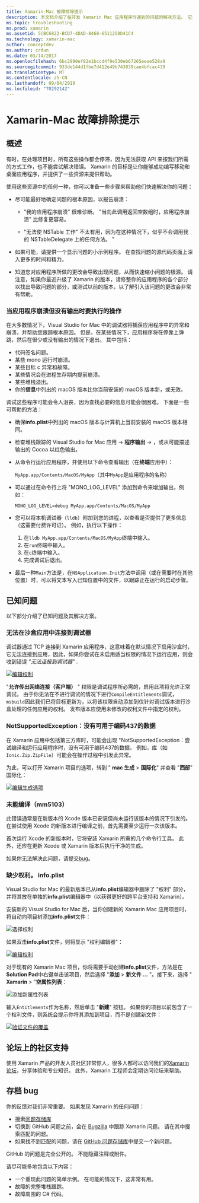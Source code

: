 ```yaml
---
title: Xamarin-Mac 故障排除提示
description: 本文档介绍了在开发 Xamarin Mac 应用程序时遇到的问题的解决方法。 它还讨论了获取支持的方法。
ms.topic: troubleshooting
ms.prod: xamarin
ms.assetid: 5CBC6822-BCD7-4DAD-8468-6511250D41C4
ms.technology: xamarin-mac
author: conceptdev
ms.author: crdun
ms.date: 03/14/2017
ms.openlocfilehash: 6bc2990ef82e1bccd4f9e530eb67265eeae528a9
ms.sourcegitcommit: 933de144d1fbe7d412e49b743839cae4bfcac439
ms.translationtype: MT
ms.contentlocale: zh-CN
ms.lasthandoff: 09/04/2019
ms.locfileid: "70292142"
---
```

# <a name="xamarinmac-troubleshooting-tips"></a>Xamarin-Mac 故障排除提示

## <a name="overview"></a>概述

有时，在处理项目时，所有这些操作都会停滞，因为无法获取 API 来按我们所需的方式工作，也不能尝试解决错误。 Xamarin 的目标是让你能够成功编写移动和桌面应用程序，并提供了一些资源来提供帮助。

使用这些资源中的任何一种，你可以准备一些步骤来帮助他们快速解决你的问题：

- 尽可能最好地确定问题的根本原因，以报告崩溃：

  - "我的应用程序崩溃" 很难诊断。 "当向此调用返回空数组时，应用程序崩溃" 比修复更容易。

  - "无法使 NSTable 工作" 不太有用，因为在这种情况下，似乎不会调用我的 NSTableDelegate 上的任何方法。 "

- 如果可能，请提供一个显示问题的小示例程序。 在查找问题的源代码页面上深入更多的时间和精力。

- 知道您对应用程序所做的更改会导致出现问题，从而快速缩小问题的根源。 请注意，如果你最近升级了 Xamarin 的版本，请修整你的应用程序的各个部分以找出导致问题的部分，或测试以前的版本，以了解引入该问题的更改会非常有帮助。


### <a name="what-to-do-when-your-app-crashes-with-no-output"></a>当应用程序崩溃但没有输出时要执行的操作

在大多数情况下，Visual Studio for Mac 中的调试器将捕获应用程序中的异常和崩溃，并帮助您跟踪根本原因。 但是，在某些情况下，应用程序将在停靠上弹跳，然后在很少或没有输出的情况下退出。 其中包括：

- 代码签名问题。
- 某些 mono 运行时崩溃。
- 某些目标 c 异常和故障。
- 某些情况会在进程生存期内提前崩溃。
- 某些堆栈溢出。
- 你的**信息**中列出的 macOS 版本比你当前安装的 macOS 版本新，或无效。

调试这些程序可能会令人沮丧，因为查找必要的信息可能会很困难。 下面是一些可帮助的方法：

- 确保**info.plist**中列出的 macOS 版本与计算机上当前安装的 macOS 版本相同。
- 检查堆栈跟踪的 Visual Studio for Mac 应用 -> **程序输出** -> ，或从可能描述输出的 Cocoa 以红色输出。
- 从命令行运行应用程序，并使用以下命令查看输出（在**终端**应用中）：

  `MyApp.app/Contents/MacOS/MyApp`（其中`MyApp`是应用程序的名称）
- 可以通过在命令行上将 "MONO_LOG_LEVEL" 添加到命令来增加输出，例如：

  `MONO_LOG_LEVEL=debug MyApp.app/Contents/MacOS/MyApp`
- 您可以将本机调试器（`lldb`）附加到您的进程，以查看是否提供了更多信息（这需要付费许可证）。 例如，执行以下操作：

  1. 在`lldb MyApp.app/Contents/MacOS/MyApp`终端中输入。
  2. 在`run`终端中输入。
  3. 在`c`终端中输入。
  4. 完成调试后退出。
- 最后一种`Main`方法是，在`NSApplication.Init`方法中调用（或在需要时在其他位置）时，可以将文本写入已知位置中的文件，以跟踪正在运行的启动步骤。

## <a name="known-issues"></a>已知问题

以下部分介绍了已知问题及其解决方案。

### <a name="unable-to-connect-to-the-debugger-in-sandboxed-apps"></a>无法在沙盒应用中连接到调试器

调试器通过 TCP 连接到 Xamarin 应用程序，这意味着在默认情况下启用沙盒时，它无法连接到应用，因此，如果你尝试在未启用适当权限的情况下运行应用，则会收到错误 *"无法连接到调试器"* .

[![编辑权利](troubleshooting-images/debug01.png "编辑权利")](troubleshooting-images/debug01-large.png#lightbox)

"**允许传出网络连接（客户端）** " 权限是调试程序所必需的，启用此项将允许正常调试。 由于你无法在不进行调试的情况下进行`CompileEntitlements`调试， `msbuild`因此我们已将目标更新为，以将该权限自动添加到仅针对调试版本进行沙盒处理的任何应用的权利。 发布版本应使用未修改的权利文件中指定的权利。

### <a name="systemnotsupportedexception-no-data-is-available-for-encoding-437"></a>NotSupportedException：没有可用于编码437的数据

在 Xamarin 应用中包括第三方库时，可能会出现 "NotSupportedException：尝试编译和运行应用程序时，没有可用于编码437的数据。 例如，库（如`Ionic.Zip.ZipFile`）可能会在操作过程中引发此异常。

为此，可以打开 Xamarin 项目的选项，转到 " **mac 生成** > **国际化**" 并查看 "**西部**" 国际化：

[![编辑生成选项](troubleshooting-images/issue01.png "编辑生成选项")](troubleshooting-images/issue01-large.png#lightbox)

### <a name="failed-to-compile-mm5103"></a>未能编译（mm5103）

此错误通常是在新版本的 Xcode 版本已安装但尚未运行该版本的情况下引发的。 在尝试使用 Xcode 的新版本进行编译之前，首先需要至少运行一次该版本。

首次运行 Xcode 的新版本时，它将安装 Xamarin 所需的几个命令行工具。 此外，还应在更新 Xcode 或 Xamarin 版本后执行干净的生成。

如果你无法解决此问题，请提交[bug](#filing-a-bug)。

### <a name="missing-entitlementsplist"></a>缺少权利。 info.plist

Visual Studio for Mac 的最新版本已从**info.plist**编辑器中删除了 "权利" 部分，并将其放在单独的**info.plist**编辑器中（以获得更好的跨平台支持和 Xamarin）。

安装新的 Visual Studio for Mac 后，当你创建新的 Xamarin Mac 应用项目时，将自动向项目树添加**info.plist**文件：

![选择权利](troubleshooting-images/entitlements01.png "选择权利")

如果双击**info.plist**文件，则将显示 "权利编辑器"：

[![编辑权利](troubleshooting-images/entitlements02.png "编辑权利")](troubleshooting-images/entitlements02-large.png#lightbox)

对于现有的 Xamarin Mac 项目，你将需要手动创建**info.plist**文件，方法是在**Solution Pad**中右键单击该项目，然后选择 "**添加** > **新文件 ...** "。接下来，选择 " **Xamarin** > "**空属性列表**：

![添加新属性列表](troubleshooting-images/entitlements03.png "添加新属性列表")

输入`Entitlements`作为名称，然后单击 "**新建**" 按钮。 如果你的项目以前包含了一个权利文件，则系统会提示你将其添加到项目，而不是创建新文件：

[![验证文件的覆盖](troubleshooting-images/entitlements04.png "验证文件的覆盖")](troubleshooting-images/entitlements04-large.png#lightbox)

## <a name="community-support-on-the-forums"></a>论坛上的社区支持

使用 Xamarin 产品的开发人员社区非常惊人，很多人都可以访问我们的[Xamarin 论坛](http://forums.xamarin.com/categories/mac)，分享体验和专业知识。 此外，Xamarin 工程师会定期访问论坛来帮助。

<a name="filing-a-bug"/>

## <a name="filing-a-bug"></a>存档 bug

你的反馈对我们非常重要。 如果发现 Xamarin 的任何问题：

- 搜索[问题存储库](https://github.com/xamarin/xamarin-macios/issues)
- 切换到 GitHub 问题之前，会在 [Bugzilla](https://bugzilla.xamarin.com/describecomponents.cgi) 中跟踪 Xamarin 问题。 请在其中搜索匹配的问题。
- 如果找不到匹配的问题，请在 [GitHub 问题存储库](https://github.com/xamarin/xamarin-macios/issues/new)中提交一个新问题。

GitHub 的问题是完全公开的。 不能隐藏注释或附件。

请尽可能多地包含以下内容：

- 一个重现此问题的简单示例。 在可能的情况下，这非常有用。
- 故障的完整堆栈跟踪。
- 故障周围的 C# 代码。
